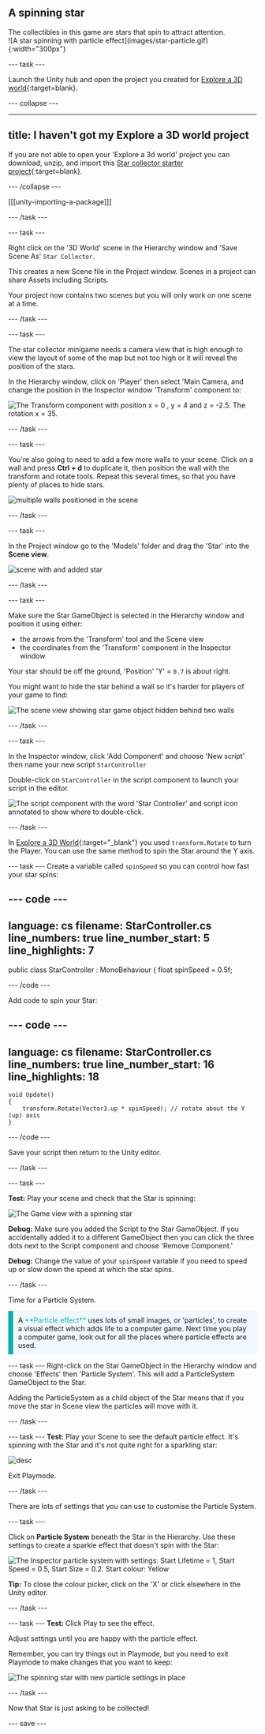 ## A spinning star

<div style="display: flex; flex-wrap: wrap">
<div style="flex-basis: 200px; flex-grow: 1; margin-right: 15px;">
The collectibles in this game are stars that spin to attract attention.
</div>
<div>
![A star spinning with particle effect](images/star-particle.gif){:width="300px"}
</div>
</div>

--- task ---

Launch the Unity hub and open the project you created for [Explore a 3D world](https://projects.raspberrypi.org/en/projects/explore-a-3d-world){:target=blank}. 

--- collapse ---

---
title: I haven't got my Explore a 3D world project
---

If you are not able to open your 'Explore a 3d world' project you can download, unzip, and import this  [Star collector starter project](https://rpf.io/p/en/start-collector-go){:target=blank}. 

--- /collapse ---

[[[unity-importing-a-package]]]

--- /task ---

--- task ---

Right click on the '3D World' scene in the Hierarchy window and 'Save Scene As' `Star Collector`. 

This creates a new Scene file in the Project window. Scenes in a project can share Assets including Scripts. 

Your project now contains two scenes but you will only work on one scene at a time. 

--- /task ---

--- task ---

The star collector minigame needs a camera view that is high enough to view the layout of some of the map but not too high or it will reveal the position of the stars.  

In the Hierarchy window, click on 'Player' then select 'Main Camera, and change the position in the Inspector window 'Transform' component to:

![The Transform component with position x = 0 , y = 4 and z = -2.5. The rotation x = 35.](images/camera-position.png)

--- /task ---

--- task ---

You're also going to need to add a few more walls to your scene. Click on a wall and press **Ctrl + d** to duplicate it, then position the wall with the transform and rotate tools. Repeat this several times, so that you have plenty of places to hide stars.

![multiple walls positioned in the scene](images/multiple_walls.png)

--- /task ---

--- task ---

In the Project window go to the 'Models' folder and drag the 'Star' into the **Scene view**. 

![scene with and added star](images/add_star.png)

--- /task ---

--- task ---

Make sure the Star GameObject is selected in the Hierarchy window and position it using either:
+ the arrows from the 'Transform' tool and the Scene view
+ the coordinates from the 'Transform' component in the Inspector window

Your star should be off the ground, 'Position' 'Y' = `0.7` is about right. 

You might want to hide the star behind a wall so it's harder for players of your game to find: 

![The scene view showing star game object hidden behind two walls](images/position-star.png)

--- /task ---

--- task ---

In the Inspector window, click 'Add Component' and choose 'New script' then name your new script `StarController`  

Double-click on `StarController` in the script component to launch your script in the editor. 

![The script component with the word 'Star Controller' and script icon annotated to show where to double-click.](images/star-script-open.png)

--- /task ---

In [Explore a 3D World](https://projects.raspberrypi.org/en/projects/explore-a-3d-world/){:target="_blank"} you used `transform.Rotate` to turn the Player. You can use the same method to spin the Star around the Y axis.

--- task ---
Create a variable called `spinSpeed` so you can control how fast your star spins:

--- code ---
---
language: cs
filename: StarController.cs
line_numbers: true
line_number_start: 5
line_highlights: 7
---
public class StarController : MonoBehaviour
{
    float spinSpeed = 0.5f;

--- /code ---

Add code to spin your Star:

--- code ---
---
language: cs
filename: StarController.cs
line_numbers: true
line_number_start: 16
line_highlights: 18
---
    void Update()
    {
        transform.Rotate(Vector3.up * spinSpeed); // rotate about the Y (up) axis
    }
--- /code ---

Save your script then return to the Unity editor. 

--- /task ---

--- task ---

**Test:** Play your scene and check that the Star is spinning: 

![The Game view with a spinning star](images/star-spin.gif)

**Debug:** Make sure you added the Script to the Star GameObject. If you accidentally added it to a different GameObject then you can click the three dots next to the Script component and choose 'Remove Component.'

**Debug:** Change the value of your `spinSpeed` variable if you need to speed up or slow down the speed at which the star spins.

--- /task ---

Time for a Particle System. 

<p style="border-left: solid; border-width:10px; border-color: #0faeb0; background-color: aliceblue; padding: 10px;">
A <span style="color: #0faeb0">**Particle effect**</span> uses lots of small images, or 'particles', to create a visual effect which adds life to a computer game. Next time you play a computer game, look out for all the places where particle effects are used. 
</p>

--- task ---
Right-click on the Star GameObject in the Hierarchy window and choose 'Effects' then 'Particle System'. This will add a ParticleSystem GameObject to the Star. 

Adding the ParticleSystem as a child object of the Star means that if you move the star in Scene view the particles will move with it. 

--- /task ---

--- task ---
**Test:** Play your Scene to see the default particle effect. It's spinning with the Star and it's not quite right for a sparkling star:

![desc](images/particle-star-default.gif)

Exit Playmode.

--- /task ---

There are lots of settings that you can use to customise the Particle System. 

--- task ---

Click on **Particle System** beneath the Star in the Hierarchy. Use these settings to create a sparkle effect that doesn't spin with the Star: 

![The Inspector particle system with settings: Start Lifetime = 1, Start Speed = 0.5, Start Size = 0.2. Start colour: Yellow ](images/particle-settings.png)

**Tip:** To close the colour picker, click on the 'X' or click elsewhere in the Unity editor. 

--- /task ---

--- task ---
**Test:** Click Play to see the effect. 

Adjust settings until you are happy with the particle effect. 

Remember, you can try things out in Playmode, but you need to exit Playmode to make changes that you want to keep:

![The spinning star with new particle settings in place](images/star-particle.gif)

--- /task ---

Now that Star is just asking to be collected! 

--- save ---